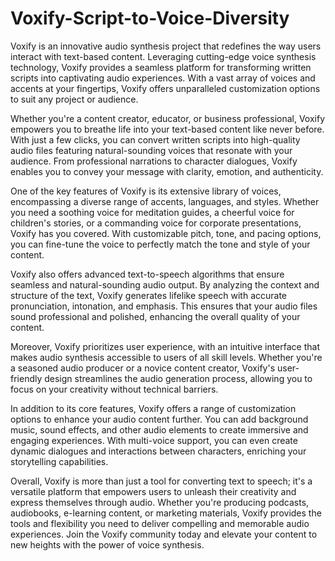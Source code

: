 # Voxify-Script-to-Voice-Diversity
Voxify is an innovative audio synthesis project that redefines the way users interact with text-based content. Leveraging cutting-edge voice synthesis technology, Voxify provides a seamless platform for transforming written scripts into captivating audio experiences. With a vast array of voices and accents at your fingertips, Voxify offers unparalleled customization options to suit any project or audience.

Whether you're a content creator, educator, or business professional, Voxify empowers you to breathe life into your text-based content like never before. With just a few clicks, you can convert written scripts into high-quality audio files featuring natural-sounding voices that resonate with your audience. From professional narrations to character dialogues, Voxify enables you to convey your message with clarity, emotion, and authenticity.

One of the key features of Voxify is its extensive library of voices, encompassing a diverse range of accents, languages, and styles. Whether you need a soothing voice for meditation guides, a cheerful voice for children's stories, or a commanding voice for corporate presentations, Voxify has you covered. With customizable pitch, tone, and pacing options, you can fine-tune the voice to perfectly match the tone and style of your content.

Voxify also offers advanced text-to-speech algorithms that ensure seamless and natural-sounding audio output. By analyzing the context and structure of the text, Voxify generates lifelike speech with accurate pronunciation, intonation, and emphasis. This ensures that your audio files sound professional and polished, enhancing the overall quality of your content.

Moreover, Voxify prioritizes user experience, with an intuitive interface that makes audio synthesis accessible to users of all skill levels. Whether you're a seasoned audio producer or a novice content creator, Voxify's user-friendly design streamlines the audio generation process, allowing you to focus on your creativity without technical barriers.

In addition to its core features, Voxify offers a range of customization options to enhance your audio content further. You can add background music, sound effects, and other audio elements to create immersive and engaging experiences. With multi-voice support, you can even create dynamic dialogues and interactions between characters, enriching your storytelling capabilities.

Overall, Voxify is more than just a tool for converting text to speech; it's a versatile platform that empowers users to unleash their creativity and express themselves through audio. Whether you're producing podcasts, audiobooks, e-learning content, or marketing materials, Voxify provides the tools and flexibility you need to deliver compelling and memorable audio experiences. Join the Voxify community today and elevate your content to new heights with the power of voice synthesis.
